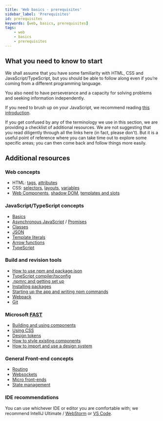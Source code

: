 ```yaml
---
title: 'Web basics - prerequisites'
sidebar_label: 'Prerequisites'
id: prerequisites
keywords: [web, basics, prerequisites]
tags:
    - web
    - basics
    - prerequisites
---
```


## What you need to know to start
We shall assume that you have some familiarity with HTML, CSS and JavaScript/TypeScript, but you should be able to follow along even if you’re coming from a different programming language.

You also need to have perseverance and a capacity for solving problems and seeking information independently.

If you need to brush up on your JavaScript, we recommend reading [this introduction](https://developer.mozilla.org/en-US/docs/Web/JavaScript/A_re-introduction_to_JavaScript).

If you get confused by any of the terminology we use in this section, we are providing a checklist of additional resources. We are not suggesting that you read diligently through all the links here (in fact, please don't). But it is a useful point of reference where you can take time out to explore some specific areas; you can then come back and follow things more easily.

## Additional resources

### Web concepts
- HTML: [tags](https://www.w3schools.com/TAgs/default.asp), [attributes](https://www.w3schools.com/TAgs/ref_attributes.asp)
- CSS: [selectors](https://www.w3schools.com/cssref/css_selectors.asp), [layouts](https://developer.mozilla.org/en-US/docs/Learn/CSS/CSS_layout), [variables](https://developer.mozilla.org/en-US/docs/Web/CSS/Using_CSS_custom_properties)
- [Web Components](https://developer.mozilla.org/en-US/docs/Web/Web_Components), [shadow DOM](https://developer.mozilla.org/en-US/docs/Web/Web_Components/Using_shadow_DOM), [templates and slots](https://developer.mozilla.org/en-US/docs/Web/Web_Components/Using_templates_and_slots)

### JavaScript/TypeScript concepts
- [Basics](https://developer.mozilla.org/en-US/docs/Learn/Getting_started_with_the_web/JavaScript_basics)
- [Asynchronous JavaScript](https://developer.mozilla.org/en-US/docs/Learn/JavaScript/Asynchronous) / [Promises](https://developer.mozilla.org/en-US/docs/Learn/JavaScript/Asynchronous/Promises)
- [Classes](https://developer.mozilla.org/en-US/docs/Web/JavaScript/Reference/Classes)
- [JSON](https://developer.mozilla.org/en-US/docs/Learn/JavaScript/Objects/JSON)
- [Template literals](https://developer.mozilla.org/en-US/docs/Web/JavaScript/Reference/Template_literals)
- [Arrow functions](https://developer.mozilla.org/en-US/docs/Web/JavaScript/Reference/Functions/Arrow_functions)
- [TypeScript](https://www.typescriptlang.org/docs/handbook/release-notes/overview.html)

### Build and revision tools
- [How to use npm and package.json](https://docs.npmjs.com/cli/v7/configuring-npm/package-json)
- [TypeScript compiler/tsconfig](https://www.typescriptlang.org/docs/handbook/tsconfig-json.html)
- [.npmrc and getting set up](https://docs.npmjs.com/cli/v8/configuring-npm/npmrc)
- [Installing packages](https://docs.npmjs.com/cli/v8/commands/npm-install)
- [Starting up the app and writing npm commands](../../../web/basics/package-json-basics/#scripts)
- [Webpack](https://webpack.js.org/concepts/)
- [Git](https://github.com/git-guides)

### Microsoft [FAST](https://github.com/microsoft/fast)
- [Building and using components](https://www.fast.design/docs/category/building-components)
- [Using CSS](https://www.fast.design/docs/fast-element/leveraging-css)
- [Design tokens](https://www.fast.design/docs/design-systems/design-tokens)
- [How to style existing components](../../../web/basics/inserting-a-grid/#going-further)
- [How to import and use a design system](https://www.fast.design/docs/category/creating-design-systems) 
<!-- TODO: link to foundation-ui example when we have one -->

### General Front-end concepts
- [Routing](https://javascript.plainenglish.io/take-a-look-at-how-front-end-routing-works-dd28d5bcc15e)
- [Websockets](https://developer.mozilla.org/en-US/docs/Web/API/WebSockets_API)
- [Micro front-ends](https://martinfowler.com/articles/micro-frontends.html)
- [State management](https://dev.to/snickdx/the-frontend-hitchhikers-guide-state-management-30ji) 
<!-- TODO: link to foundation-store example when we have one -->

### IDE recommendations
You can use whichever IDE or editor you are comfortable with; we recommend IntelliJ Ultimate / [WebStorm](https://www.jetbrains.com/webstorm/) or [VS Code](https://code.visualstudio.com/).
